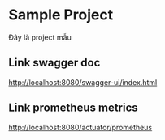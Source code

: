 # Sample Project
Đây là project mẫu

## Link swagger doc
[http://localhost:8080/swagger-ui/index.html](http://localhost:8080/swagger-ui/index.html)

## Link prometheus metrics
[http://localhost:8080/actuator/prometheus](http://localhost:8080/actuator/prometheus)